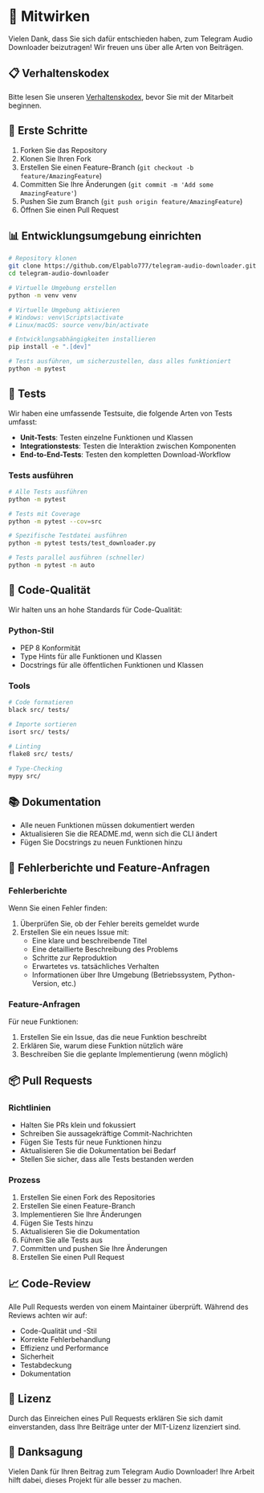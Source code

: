 # 🤝 Mitwirken

Vielen Dank, dass Sie sich dafür entschieden haben, zum Telegram Audio Downloader beizutragen! Wir freuen uns über alle Arten von Beiträgen.

## 📋 Verhaltenskodex

Bitte lesen Sie unseren [Verhaltenskodex](CODE_OF_CONDUCT.md), bevor Sie mit der Mitarbeit beginnen.

## 🚀 Erste Schritte

1. Forken Sie das Repository
2. Klonen Sie Ihren Fork
3. Erstellen Sie einen Feature-Branch (`git checkout -b feature/AmazingFeature`)
4. Committen Sie Ihre Änderungen (`git commit -m 'Add some AmazingFeature'`)
5. Pushen Sie zum Branch (`git push origin feature/AmazingFeature`)
6. Öffnen Sie einen Pull Request

## 📊 Entwicklungsumgebung einrichten

```bash
# Repository klonen
git clone https://github.com/Elpablo777/telegram-audio-downloader.git
cd telegram-audio-downloader

# Virtuelle Umgebung erstellen
python -m venv venv

# Virtuelle Umgebung aktivieren
# Windows: venv\Scripts\activate
# Linux/macOS: source venv/bin/activate

# Entwicklungsabhängigkeiten installieren
pip install -e ".[dev]"

# Tests ausführen, um sicherzustellen, dass alles funktioniert
python -m pytest
```

## 🧪 Tests

Wir haben eine umfassende Testsuite, die folgende Arten von Tests umfasst:

- **Unit-Tests**: Testen einzelne Funktionen und Klassen
- **Integrationstests**: Testen die Interaktion zwischen Komponenten
- **End-to-End-Tests**: Testen den kompletten Download-Workflow

### Tests ausführen

```bash
# Alle Tests ausführen
python -m pytest

# Tests mit Coverage
python -m pytest --cov=src

# Spezifische Testdatei ausführen
python -m pytest tests/test_downloader.py

# Tests parallel ausführen (schneller)
python -m pytest -n auto
```

## 📝 Code-Qualität

Wir halten uns an hohe Standards für Code-Qualität:

### Python-Stil
- PEP 8 Konformität
- Type Hints für alle Funktionen und Klassen
- Docstrings für alle öffentlichen Funktionen und Klassen

### Tools
```bash
# Code formatieren
black src/ tests/

# Importe sortieren
isort src/ tests/

# Linting
flake8 src/ tests/

# Type-Checking
mypy src/
```

## 📚 Dokumentation

- Alle neuen Funktionen müssen dokumentiert werden
- Aktualisieren Sie die README.md, wenn sich die CLI ändert
- Fügen Sie Docstrings zu neuen Funktionen hinzu

## 🐛 Fehlerberichte und Feature-Anfragen

### Fehlerberichte
Wenn Sie einen Fehler finden:
1. Überprüfen Sie, ob der Fehler bereits gemeldet wurde
2. Erstellen Sie ein neues Issue mit:
   - Eine klare und beschreibende Titel
   - Eine detaillierte Beschreibung des Problems
   - Schritte zur Reproduktion
   - Erwartetes vs. tatsächliches Verhalten
   - Informationen über Ihre Umgebung (Betriebssystem, Python-Version, etc.)

### Feature-Anfragen
Für neue Funktionen:
1. Erstellen Sie ein Issue, das die neue Funktion beschreibt
2. Erklären Sie, warum diese Funktion nützlich wäre
3. Beschreiben Sie die geplante Implementierung (wenn möglich)

## 📦 Pull Requests

### Richtlinien
- Halten Sie PRs klein und fokussiert
- Schreiben Sie aussagekräftige Commit-Nachrichten
- Fügen Sie Tests für neue Funktionen hinzu
- Aktualisieren Sie die Dokumentation bei Bedarf
- Stellen Sie sicher, dass alle Tests bestanden werden

### Prozess
1. Erstellen Sie einen Fork des Repositories
2. Erstellen Sie einen Feature-Branch
3. Implementieren Sie Ihre Änderungen
4. Fügen Sie Tests hinzu
5. Aktualisieren Sie die Dokumentation
6. Führen Sie alle Tests aus
7. Committen und pushen Sie Ihre Änderungen
8. Erstellen Sie einen Pull Request

## 📈 Code-Review

Alle Pull Requests werden von einem Maintainer überprüft. Während des Reviews achten wir auf:

- Code-Qualität und -Stil
- Korrekte Fehlerbehandlung
- Effizienz und Performance
- Sicherheit
- Testabdeckung
- Dokumentation

## 📄 Lizenz

Durch das Einreichen eines Pull Requests erklären Sie sich damit einverstanden, dass Ihre Beiträge unter der MIT-Lizenz lizenziert sind.

## 🙏 Danksagung

Vielen Dank für Ihren Beitrag zum Telegram Audio Downloader! Ihre Arbeit hilft dabei, dieses Projekt für alle besser zu machen.